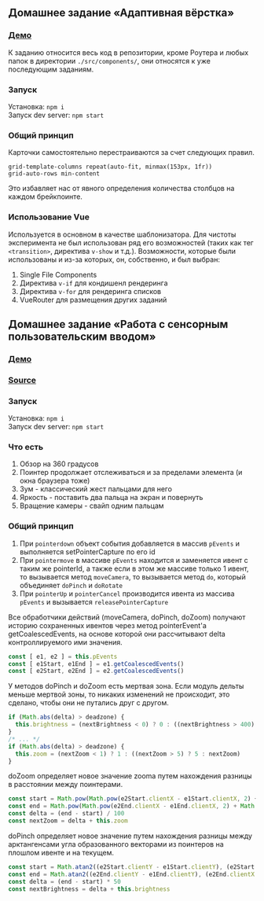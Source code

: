 ## Домашнее задание «Адаптивная вёрстка»
### [Демо](https://nskye.github.io/shri-18-smarthouse-task-1/)  
К заданию относится весь код в репозитории, кроме Роутера и любых папок в директории `./src/components/`, они относятся к уже последующим заданиям.  
### Запуск
Установка: `npm i`  
Запуск dev server: `npm start`  
### Общий принцип
Карточки самостоятельно перестраиваются за счет следующих правил.
```styl
grid-template-columns repeat(auto-fit, minmax(153px, 1fr))
grid-auto-rows min-content
```
Это избавляет нас от явного определения количества столбцов на каждом брейкпоинте. 
### Использование Vue
Используется в основном в качестве шаблонизатора. Для чистоты эксперимента не был использован ряд его возможностей (таких как тег `<transition>`, директива `v-show` и т.д.). Возможности, которые были использованы и из-за которых, он, собственно, и был выбран:
1. Single File Components
1. Директива `v-if` для кондишенл рендеринга
1. Директива `v-for` для рендеринга списков
1. VueRouter для размещения других заданий

## Домашнее задание «Работа с сенсорным пользовательским вводом»
### [Демо](https://nskye.github.io/shri-18-smarthouse-task-1/#/task-2)
### [Source](https://github.com/NSkye/shri-18-smarthouse-task-1/blob/master/src/components/task-2/SensorInput.vue)
### Запуск
Установка: `npm i`  
Запуск dev server: `npm start` 
### Что есть
1. Обзор на 360 градусов
1. Поинтер продолжает отслеживаться и за пределами элемента (и окна браузера тоже)
1. Зум - классический жест пальцами для него
1. Яркость - поставить два пальца на экран и повернуть
1. Вращение камеры - свайп одним пальцам
### Общий принцип
1. При `pointerdown` объект события добавляется в массив `pEvents` и выполняется setPointerCapture по его id
1. При `pointermove` в массиве `pEvents` находится и заменяется ивент с таким же pointerId, а также если в этом же массиве только 1 ивент, то вызывается метод `moveCamera`, то вызывается метод `do`, который объединяет `doPinch` и `doRotate`
1. При `pointerUp` и `pointerCancel` производится ивента из массива `pEvents` и вызывается `releasePointerCapture`  

Все обработчики действий (moveCamera, doPinch, doZoom) получают историю сохраненных ивентов через метод pointerEvent'а getCoalescedEvents, на основе которой они рассчитывают delta контроллируемого ими значения.  
```javascript
const [ e1, e2 ] = this.pEvents
const [ e1Start, e1End ] = e1.getCoalescedEvents()
const [ e2Start, e2End ] = e2.getCoalescedEvents()
```

У методов doPinch и doZoom есть мертвая зона. Если модуль дельты меньше мертвой зоны, то никаких изменений не происходит, это сделано, чтобы они не путались друг с другом.  
```javascript
if (Math.abs(delta) > deadzone) {
  this.brightness = (nextBrightness < 0) ? 0 : ((nextBrightness > 400) ? 400 : nextBrightness)
}
/* ... */
if (Math.abs(delta) > deadzone) {
  this.zoom = (nextZoom < 1) ? 1 : ((nextZoom > 5) ? 5 : nextZoom)
}
```

doZoom определяет новое значение zooma путем нахождения разницы в расстоянии между поинтерами.  
```javascript
const start = Math.pow(Math.pow(e2Start.clientX - e1Start.clientX, 2) + Math.pow(e2Start.clientY - e1Start.y, 2), 1 / 2)
const end = Math.pow(Math.pow(e2End.clientX - e1End.clientX, 2) + Math.pow(e2End.clientY - e1End.clientY, 2), 1 / 2)
const delta = (end - start) / 100
const nextZoom = delta + this.zoom
```

doPinch определяет новое значение путем нахождения разницы между арктангенсами угла образованного векторами из поинтеров на плошлом ивенте и на текущем.  
```javascript
const start = Math.atan2((e2Start.clientY - e1Start.clientY), (e2Start.clientX - e1Start.clientX))
const end = Math.atan2((e2End.clientY - e1End.clientY), (e2End.clientX - e1End.clientX))
const delta = (end - start) * 50
const nextBrightness = delta + this.brightness
```
